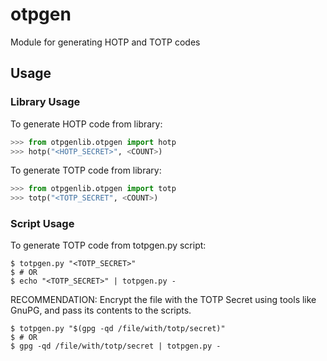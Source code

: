 # otpgen

Module for generating HOTP and TOTP codes

## Usage

### Library Usage

To generate HOTP code from library:

```python
>>> from otpgenlib.otpgen import hotp
>>> hotp("<HOTP_SECRET>", <COUNT>)
```

To generate TOTP code from library:

```python
>>> from otpgenlib.otpgen import totp
>>> totp("<TOTP_SECRET", <COUNT>)
```

### Script Usage

To generate TOTP code from totpgen.py script:

```shell
$ totpgen.py "<TOTP_SECRET>"
$ # OR
$ echo "<TOTP_SECRET>" | totpgen.py -
```

RECOMMENDATION: Encrypt the file with the TOTP Secret using tools like GnuPG,
and pass its contents to the scripts.

```shell
$ totpgen.py "$(gpg -qd /file/with/totp/secret)"
$ # OR
$ gpg -qd /file/with/totp/secret | totpgen.py -
```
